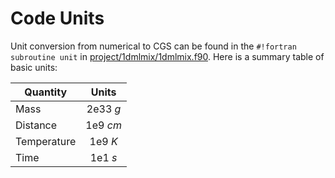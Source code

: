 # Code Units

Unit conversion from numerical to CGS can be found in the `#!fortran subroutine unit` in [project/1dmlmix/1dmlmix.f90](https://github.com/pikarpov-LANL/1dccsn/blob/master/project/1dmlmix/1dmlmix.f90). Here is a summary table of basic units:

| Quantity    |  Units   |
| ----------- | :------: |
| Mass        | 2e33 $g$ |
| Distance    | 1e9 $cm$ |
| Temperature | 1e9 $K$  |
| Time        | 1e1 $s$  |